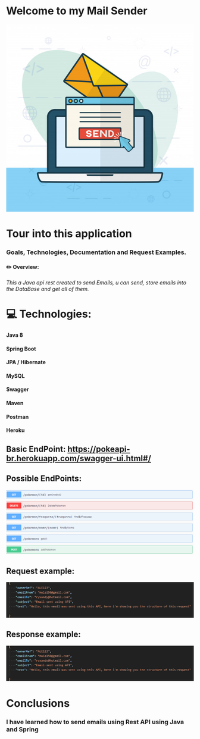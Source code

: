 # Welcome to my Mail Sender
![Welcome](https://github.com/ryxandy/MS-sendEmail/blob/master/emailLOGO.jpg)
#                                                                        Tour into this application 
###                                                             Goals, Technologies, Documentation and Request Examples.



#### ✏️ Overview:
###### This a  Java api rest created to send Emails, u can send, store emails into the DataBase and get all of them.



#                 💻 Technologies:

#### Java 8
#### Spring Boot
#### JPA / Hibernate
#### MySQL
#### Swagger
#### Maven
#### Postman
#### Heroku


## Basic EndPoint: https://pokeapi-br.herokuapp.com/swagger-ui.html#/

## Possible EndPoints:
![EndPoints](https://github.com/ryxandy/pokeapi/blob/main/endpoints.PNG)


## Request example:
![Json](https://github.com/ryxandy/MS-sendEmail/blob/master/Request.png)

## Response example:
![Json](https://github.com/ryxandy/MS-sendEmail/blob/master/Request.png)

# Conclusions
### I have learned how to send emails using Rest API using Java and Spring


